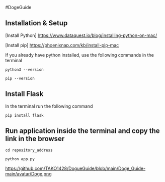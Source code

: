 #DogeGuide

## Installation & Setup

[Install Python] https://www.dataquest.io/blog/installing-python-on-mac/

[Install pip] https://phoenixnap.com/kb/install-pip-mac

If you already have python installed, use the following commands in the terminal

```
python3 --version
```

```
pip --version
```

## Install Flask

In the terminal run the following command

```
pip install flask
```


## Run application inside the terminal and copy the link in the browser

```
cd repository_address
```

```
python app.py
```

https://github.com/TAKO1428/DogueGuide/blob/main/Doge_Guide-main/avatar/Doge.png
